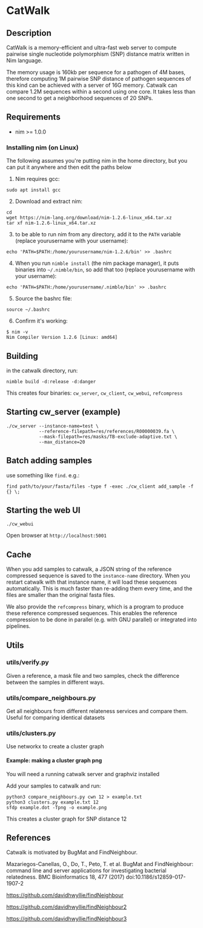 # CatWalk

## Description

CatWalk is a memory-efficient and ultra-fast web server to compute pairwise single nucleotide polymorphism (SNP) distance matrix written in Nim language.

The memory usage is 160kb per sequence for a pathogen of 4M bases, therefore computing 1M pairwise SNP distance of pathogen sequences of this kind can be achieved with a server of 16G memory. Catwalk can compare 1.2M sequences within a second using one core. It takes less than one second to get a neighborhood sequences of 20 SNPs.


## Requirements

- nim >= 1.0.0

### Installing nim (on Linux)

The following assumes you're putting nim in the home directory, but you can put it anywhere and then edit the paths below

1. Nim requires gcc:
```
sudo apt install gcc
```

2. Download and extract nim:
```
cd
wget https://nim-lang.org/download/nim-1.2.6-linux_x64.tar.xz
tar xf nim-1.2.6-linux_x64.tar.xz
```

3. to be able to run nim from any directory, add it to the `PATH` variable (replace yourusername with your username):
```
echo 'PATH=$PATH:/home/yourusername/nim-1.2.6/bin' >> .bashrc
```

4. When you run `nimble install` (the nim package manager), it puts binaries into `~/.nimble/bin`, so add that too (replace yourusername with your username):
```
echo 'PATH=$PATH:/home/yourusername/.nimble/bin' >> .bashrc
```

5. Source the bashrc file:
```
source ~/.bashrc
```
6. Confirm it's working:
```
$ nim -v
Nim Compiler Version 1.2.6 [Linux: amd64]
```

## Building

in the catwalk directory, run:

    nimble build -d:release -d:danger 

This creates four binaries: `cw_server`, `cw_client`, `cw_webui`, `refcompress`

## Starting cw_server (example)

    ./cw_server --instance-name=test \
                --reference-filepath=res/references/R00000039.fa \
                --mask-filepath=res/masks/TB-exclude-adaptive.txt \
                --max_distance=20

## Batch adding samples

use something like `find`. e.g.:

    find path/to/your/fasta/files -type f -exec ./cw_client add_sample -f {} \;

## Starting the web UI

    ./cw_webui

Open browser at `http://localhost:5001`

## Cache

When you add samples to catwalk, a JSON string of the reference compressed sequence is saved to the `instance-name` directory. When you restart catwalk with that instance name, it will load these sequences automatically. This is much faster than re-adding them every time, and the files are smaller than the original fasta files.

We also provide the `refcompress` binary, which is a program to produce these reference compressed sequences. This enables the reference compression to be done in parallel (e.g. with GNU parallel) or integrated into pipelines.

## Utils

### utils/verify.py

Given a reference, a mask file and two samples, check the difference between
the samples in different ways.

### utils/compare_neighbours.py

Get all neighbours from different relateness services and compare them. Useful for
comparing identical datasets

### utils/clusters.py

Use networkx to create a cluster graph

#### Example: making a cluster graph png

You will need a running catwalk server and graphviz installed

Add your samples to catwalk and run:

```
python3 compare_neighbours.py cwn 12 > example.txt
python3 clusters.py example.txt 12
sfdp example.dot -Tpng -o example.png
```

This creates a cluster graph for SNP distance 12

## References

Catwalk is motivated by BugMat and FindNeighbour.

Mazariegos-Canellas, O., Do, T., Peto, T. et al. BugMat and FindNeighbour: command line and server applications for investigating bacterial relatedness. BMC Bioinformatics 18, 477 (2017) doi:10.1186/s12859-017-1907-2

https://github.com/davidhwyllie/findNeighbour

https://github.com/davidhwyllie/findNeighbour2

https://github.com/davidhwyllie/findNeighbour3
